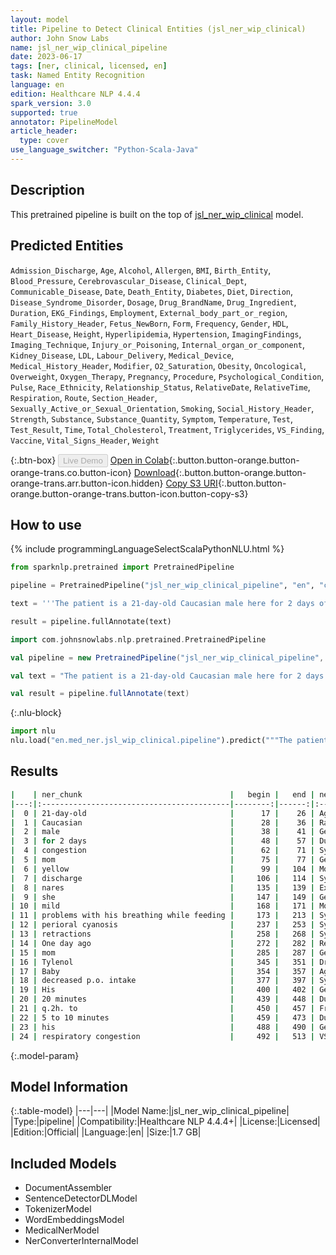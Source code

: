 ```yaml
---
layout: model
title: Pipeline to Detect Clinical Entities (jsl_ner_wip_clinical)
author: John Snow Labs
name: jsl_ner_wip_clinical_pipeline
date: 2023-06-17
tags: [ner, clinical, licensed, en]
task: Named Entity Recognition
language: en
edition: Healthcare NLP 4.4.4
spark_version: 3.0
supported: true
annotator: PipelineModel
article_header:
  type: cover
use_language_switcher: "Python-Scala-Java"
---
```


## Description

This pretrained pipeline is built on the top of [jsl_ner_wip_clinical](https://nlp.johnsnowlabs.com/2021/03/31/jsl_ner_wip_clinical_en.html) model.

## Predicted Entities

`Admission_Discharge`, `Age`, `Alcohol`, `Allergen`, `BMI`, `Birth_Entity`, `Blood_Pressure`, `Cerebrovascular_Disease`, `Clinical_Dept`, `Communicable_Disease`, `Date`, `Death_Entity`, `Diabetes`, `Diet`, `Direction`, `Disease_Syndrome_Disorder`, `Dosage`, `Drug_BrandName`, `Drug_Ingredient`, `Duration`, `EKG_Findings`, `Employment`, `External_body_part_or_region`, `Family_History_Header`, `Fetus_NewBorn`, `Form`, `Frequency`, `Gender`, `HDL`, `Heart_Disease`, `Height`, `Hyperlipidemia`, `Hypertension`, `ImagingFindings`, `Imaging_Technique`, `Injury_or_Poisoning`, `Internal_organ_or_component`, `Kidney_Disease`, `LDL`, `Labour_Delivery`, `Medical_Device`, `Medical_History_Header`, `Modifier`, `O2_Saturation`, `Obesity`, `Oncological`, `Overweight`, `Oxygen_Therapy`, `Pregnancy`, `Procedure`, `Psychological_Condition`, `Pulse`, `Race_Ethnicity`, `Relationship_Status`, `RelativeDate`, `RelativeTime`, `Respiration`, `Route`, `Section_Header`, `Sexually_Active_or_Sexual_Orientation`, `Smoking`, `Social_History_Header`, `Strength`, `Substance`, `Substance_Quantity`, `Symptom`, `Temperature`, `Test`, `Test_Result`, `Time`, `Total_Cholesterol`, `Treatment`, `Triglycerides`, `VS_Finding`, `Vaccine`, `Vital_Signs_Header`, `Weight`



{:.btn-box}
<button class="button button-orange" disabled>Live Demo</button>
[Open in Colab](https://colab.research.google.com/github/JohnSnowLabs/spark-nlp-workshop/blob/master/healthcare-nlp/07.0.Pretrained_Clinical_Pipelines.ipynb){:.button.button-orange.button-orange-trans.co.button-icon}
[Download](https://s3.amazonaws.com/auxdata.johnsnowlabs.com/clinical/models/jsl_ner_wip_clinical_pipeline_en_4.4.4_3.0_1686980102303.zip){:.button.button-orange.button-orange-trans.arr.button-icon.hidden}
[Copy S3 URI](s3://auxdata.johnsnowlabs.com/clinical/models/jsl_ner_wip_clinical_pipeline_en_4.4.4_3.0_1686980102303.zip){:.button.button-orange.button-orange-trans.button-icon.button-copy-s3}

## How to use

<div class="tabs-box" markdown="1">
{% include programmingLanguageSelectScalaPythonNLU.html %}

```python
from sparknlp.pretrained import PretrainedPipeline

pipeline = PretrainedPipeline("jsl_ner_wip_clinical_pipeline", "en", "clinical/models")

text = '''The patient is a 21-day-old Caucasian male here for 2 days of congestion - mom has been suctioning yellow discharge from the patient's nares, plus she has noticed some mild problems with his breathing while feeding (but negative for any perioral cyanosis or retractions). One day ago, mom also noticed a tactile temperature and gave the patient Tylenol. Baby also has had some decreased p.o. intake. His normal breast-feeding is down from 20 minutes q.2h. to 5 to 10 minutes secondary to his respiratory congestion. He sleeps well, but has been more tired and has been fussy over the past 2 days. The parents noticed no improvement with albuterol treatments given in the ER. His urine output has also decreased; normally he has 8 to 10 wet and 5 dirty diapers per 24 hours, now he has down to 4 wet diapers per 24 hours. Mom denies any diarrhea. His bowel movements are yellow colored and soft in nature.'''

result = pipeline.fullAnnotate(text)
```
```scala
import com.johnsnowlabs.nlp.pretrained.PretrainedPipeline

val pipeline = new PretrainedPipeline("jsl_ner_wip_clinical_pipeline", "en", "clinical/models")

val text = "The patient is a 21-day-old Caucasian male here for 2 days of congestion - mom has been suctioning yellow discharge from the patient's nares, plus she has noticed some mild problems with his breathing while feeding (but negative for any perioral cyanosis or retractions). One day ago, mom also noticed a tactile temperature and gave the patient Tylenol. Baby also has had some decreased p.o. intake. His normal breast-feeding is down from 20 minutes q.2h. to 5 to 10 minutes secondary to his respiratory congestion. He sleeps well, but has been more tired and has been fussy over the past 2 days. The parents noticed no improvement with albuterol treatments given in the ER. His urine output has also decreased; normally he has 8 to 10 wet and 5 dirty diapers per 24 hours, now he has down to 4 wet diapers per 24 hours. Mom denies any diarrhea. His bowel movements are yellow colored and soft in nature."

val result = pipeline.fullAnnotate(text)
```


{:.nlu-block}
```python
import nlu
nlu.load("en.med_ner.jsl_wip_clinical.pipeline").predict("""The patient is a 21-day-old Caucasian male here for 2 days of congestion - mom has been suctioning yellow discharge from the patient's nares, plus she has noticed some mild problems with his breathing while feeding (but negative for any perioral cyanosis or retractions). One day ago, mom also noticed a tactile temperature and gave the patient Tylenol. Baby also has had some decreased p.o. intake. His normal breast-feeding is down from 20 minutes q.2h. to 5 to 10 minutes secondary to his respiratory congestion. He sleeps well, but has been more tired and has been fussy over the past 2 days. The parents noticed no improvement with albuterol treatments given in the ER. His urine output has also decreased; normally he has 8 to 10 wet and 5 dirty diapers per 24 hours, now he has down to 4 wet diapers per 24 hours. Mom denies any diarrhea. His bowel movements are yellow colored and soft in nature.""")
```

</div>



## Results

```bash
|    | ner_chunk                                 |   begin |   end | ner_label                    |   confidence |
|---:|:------------------------------------------|--------:|------:|:-----------------------------|-------------:|
|  0 | 21-day-old                                |      17 |    26 | Age                          |     0.9984   |
|  1 | Caucasian                                 |      28 |    36 | Race_Ethnicity               |     1        |
|  2 | male                                      |      38 |    41 | Gender                       |     0.9986   |
|  3 | for 2 days                                |      48 |    57 | Duration                     |     0.678133 |
|  4 | congestion                                |      62 |    71 | Symptom                      |     0.9693   |
|  5 | mom                                       |      75 |    77 | Gender                       |     0.7091   |
|  6 | yellow                                    |      99 |   104 | Modifier                     |     0.667    |
|  7 | discharge                                 |     106 |   114 | Symptom                      |     0.3037   |
|  8 | nares                                     |     135 |   139 | External_body_part_or_region |     0.89     |
|  9 | she                                       |     147 |   149 | Gender                       |     0.9992   |
| 10 | mild                                      |     168 |   171 | Modifier                     |     0.8106   |
| 11 | problems with his breathing while feeding |     173 |   213 | Symptom                      |     0.500483 |
| 12 | perioral cyanosis                         |     237 |   253 | Symptom                      |     0.54895  |
| 13 | retractions                               |     258 |   268 | Symptom                      |     0.9847   |
| 14 | One day ago                               |     272 |   282 | RelativeDate                 |     0.550167 |
| 15 | mom                                       |     285 |   287 | Gender                       |     0.573    |
| 16 | Tylenol                                   |     345 |   351 | Drug_BrandName               |     0.9958   |
| 17 | Baby                                      |     354 |   357 | Age                          |     0.9989   |
| 18 | decreased p.o. intake                     |     377 |   397 | Symptom                      |     0.22495  |
| 19 | His                                       |     400 |   402 | Gender                       |     0.9997   |
| 20 | 20 minutes                                |     439 |   448 | Duration                     |     0.1453   |
| 21 | q.2h. to                                  |     450 |   457 | Frequency                    |     0.413667 |
| 22 | 5 to 10 minutes                           |     459 |   473 | Duration                     |     0.152125 |
| 23 | his                                       |     488 |   490 | Gender                       |     0.9987   |
| 24 | respiratory congestion                    |     492 |   513 | VS_Finding                   |     0.6458   |
```

{:.model-param}
## Model Information

{:.table-model}
|---|---|
|Model Name:|jsl_ner_wip_clinical_pipeline|
|Type:|pipeline|
|Compatibility:|Healthcare NLP 4.4.4+|
|License:|Licensed|
|Edition:|Official|
|Language:|en|
|Size:|1.7 GB|

## Included Models

- DocumentAssembler
- SentenceDetectorDLModel
- TokenizerModel
- WordEmbeddingsModel
- MedicalNerModel
- NerConverterInternalModel